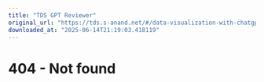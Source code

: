```yaml
---
title: "TDS GPT Reviewer"
original_url: "https://tds.s-anand.net/#/data-visualization-with-chatgpt"
downloaded_at: "2025-06-14T21:19:03.418119"
---
```


404 - Not found
===============